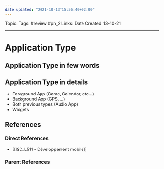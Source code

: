 ```yaml
---
date updated: "2021-10-13T15:56:40+02:00"
---
```


Topic:
Tags: #review #pn_2
Links:
Date Created: 13-10-21

---

# Application Type

## Application Type in few words

## Application Type in details

- Foreground App (Game, Calendar, etc...)
- Background App (GPS, ...)
- Both previous types (Audio App)
- Widgets

## References

### Direct References

- [[ISC_L511 - Développement mobile]]

### Parent References
